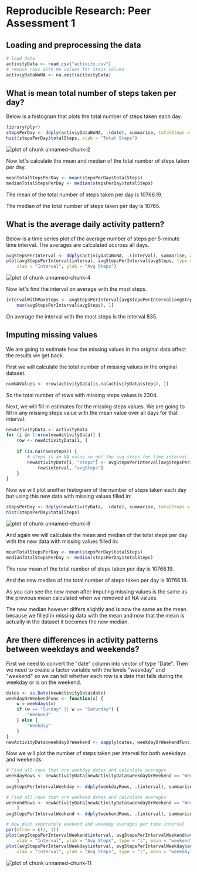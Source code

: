 # Reproducible Research: Peer Assessment 1


## Loading and preprocessing the data

```r
# load data
activityData <- read.csv("activity.csv")
# remove rows with NA values for steps column
activiyDataNoNA <- na.omit(activityData)
```



## What is mean total number of steps taken per day?

Below is a histogram that plots the total number of steps taken each day.

```r
library(plyr)
stepsPerDay <- ddply(activiyDataNoNA, .(date), summarise, totalSteps = sum(steps))
hist(stepsPerDay$totalSteps, xlab = "Total Steps")
```

![plot of chunk unnamed-chunk-2](figure/unnamed-chunk-2.png) 


Now let's calculate the mean and median of the total number of steps taken per day.


```r
meanTotalStepsPerDay <- mean(stepsPerDay$totalSteps)
medianTotalStepsPerDay <- median(stepsPerDay$totalSteps)
```


The mean of the total number of steps taken per day is 10766.19.  

The median of the total number of steps taken per day is 10765.  

## What is the average daily activity pattern?

Below is a time series plot of the average number of steps per 5-minute time interval. The averages are calculated accross all days.


```r
avgStepsPerInterval <- ddply(activiyDataNoNA, .(interval), summarise, avgSteps = mean(steps))
plot(avgStepsPerInterval$interval, avgStepsPerInterval$avgSteps, type = "l", 
    xlab = "Interval", ylab = "Avg Steps")
```

![plot of chunk unnamed-chunk-4](figure/unnamed-chunk-4.png) 


Now let's find the interval on average with the most steps.


```r
intervalWithMaxSteps <- avgStepsPerInterval[avgStepsPerInterval$avgSteps == 
    max(avgStepsPerInterval$avgSteps), 1]
```


On average the interval with the most steps is the interval 835.

## Imputing missing values

We are going to estimate how the missing values in the original data affect the results we get back.  

First we will calculate the total number of missing values in the original dataset.

```r
numNAValues <- nrow(activityData[is.na(activityData$steps), ])
```


So the total number of rows with missing steps values is 2304.

Next, we will fill in estimates for the missing steps values. We are going to fill in any missing steps value with the mean value over all days for that interval.


```r
newActivityData <- activityData
for (i in 1:nrow(newActivityData)) {
    row <- newActivityData[i, ]
    
    if (is.na(row$steps)) {
        # steps is an NA value so get the avg steps for time interval
        newActivityData[i, "steps"] <- avgStepsPerInterval[avgStepsPerInterval$interval == 
            row$interval, "avgSteps"]
    }
}
```


Now we will plot another histogram of the number of steps taken each day but using this new data with missing values filled in:


```r
stepsPerDay <- ddply(newActivityData, .(date), summarise, totalSteps = sum(steps))
hist(stepsPerDay$totalSteps)
```

![plot of chunk unnamed-chunk-8](figure/unnamed-chunk-8.png) 


And again we will calculate the mean and median of the total steps per day with the new data with missing values filled in:


```r
meanTotalStepsPerDay <- mean(stepsPerDay$totalSteps)
medianTotalStepsPerDay <- median(stepsPerDay$totalSteps)
```


The new mean of the total number of steps taken per day is 10766.19.  

And the new median of the total number of steps taken per day is 10766.19.  

As you can see the new mean after imputing missing values is the same as the previous mean calculated when we removed all NA values.  

The new median however differs slightly and is now the same as the mean because we filled in missing data with the mean and now that the mean is actually in the dataset it becomes the new median.

## Are there differences in activity patterns between weekdays and weekends?


First we need to convert the "date" column into vector of type "Date". Then we need to create a factor variable with the levels "weekday" and "weekend" so we can tell whether each row is a date that falls during the weekday or is on the weekend.


```r
dates <- as.Date(newActivityData$date)
weekdayOrWeekendFunc <- function(x) {
    w = weekdays(x)
    if (w == "Sunday" || w == "Saturday") {
        "Weekend"
    } else {
        "Weekday"
    }
}
newActivityData$weekdayOrWeekend <- sapply(dates, weekdayOrWeekendFunc)
```


Now we will plot the number of steps taken per interval for both weekdays and weekends.


```r
# Find all rows that are weekday dates and calculate averages
weekdayRows <- newActivityData[newActivityData$weekdayOrWeekend == "Weekday", 
    ]
avgStepsPerIntervalWeekday <- ddply(weekdayRows, .(interval), summarise, avgSteps = mean(steps))

# Find all rows that are weekend dates and calculate averages
weekendRows <- newActivityData[newActivityData$weekdayOrWeekend == "Weekend", 
    ]
avgStepsPerIntervalWeekend <- ddply(weekendRows, .(interval), summarise, avgSteps = mean(steps))

# Now plot seperately weekend and weekday averages per time interval
par(mfrow = c(2, 1))
plot(avgStepsPerIntervalWeekend$interval, avgStepsPerIntervalWeekend$avgSteps, 
    xlab = "Interval", ylab = "Avg Steps", type = "l", main = "weekend")
plot(avgStepsPerIntervalWeekday$interval, avgStepsPerIntervalWeekday$avgSteps, 
    xlab = "Interval", ylab = "Avg Steps", type = "l", main = "weekday")
```

![plot of chunk unnamed-chunk-11](figure/unnamed-chunk-11.png) 

